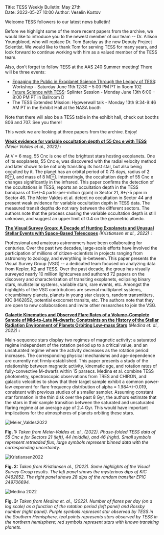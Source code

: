 Title: TESS Weekly Bulletin: May 27th  
Date: 2022-05-27 10:00
Author: Veselin Kostov

Welcome TESS followers to our latest news bulletin! 

Before we highlight some of the more recent papers from the archive, we would like to introduce you to the newest member of our team -- Dr. Allison Youngblood, who will replace Dr. Tom Barclay as the new Deputy Project Scientist. We would like to thank Tom for serving TESS for many years, and look forward to continue working with him as a valued member of the TESS team.  

Also, don't forget to follow TESS at the AAS 240 Summer meeting! There will be three events: 

 - [Engaging the Public in Exoplanet Science Through the Legacy of TESS](https://submissions.mirasmart.com/AAS240/Itinerary/EventDetail.aspx?evt=6): Workshop - Saturday  June 11th 12:30 – 5:00 PM PT in Room 102
 - [Future Science with TESS](https://submissions.mirasmart.com/AAS240/itinerary/EventDetail.aspx?evt=76): Splinter Session - Monday June 13th 6:00 – 8:00 PM PT in Ballroom D
 - The TESS Extended Mission: Hypwerwall talk - Monday 13th 9:34-9:46 AM PT in the Exhibit Hall at the NASA booth
 
Note that there will also be a TESS table in the exhibit hall, check out booths 806 and 707. See you there!

This week we are looking at three papers from the archive. Enjoy!

**[Weak evidence for variable occultation depth of 55 Cnc e with TESS](https://arxiv.org/abs/2205.08560)** *(Meier Valdes et al., 2022)* **:**

At V = 6 mag, 55 Cnc is one of the brightest stars hosting exoplanets. One of its exoplanets, 55 Cnc e, was discovered with the radial velocity method and later shown to be not only transiting its host star, but also being occulted by it. The planet has an orbital period of 0.73 days, radius of 2 R⊕, and mass of 8 M⊕. Interestingly, the occultation depth of 55 Cnc e changes significantly in the infrared. This paper confirms the detection of the occultations in TESS, reports an occultation depth in the TESS bandpass of 15+/-4 parts-per-million (ppm) in Sector 21, 8+/-5 ppm in Sector 46. The Meier Valdes et al. detect no occultation in Sector 44 and present weak evidence for variable occultation depth in TESS data. The measured transit depths do not vary between the different sectors. The authors note that the process causing the variable occultation depth is still unknown, and suggest an upper limit of 0.4 on the geometric albedo. 
 

**[The Visual Survey Group: A Decade of Hunting Exoplanets and Unusual Stellar Events with Space-Based Telescopes](https://arxiv.org/abs/2205.07832)** *(Kristiansen et al., 2022)* **:**

Professional and amateurs astronomers have been collaborating for centuries. Over the past two decades, large-scale efforts have involved the participation of millions of citizen-scientists in projects ranging from astronomy to zoology, and everything in-between. This paper presents the Visual Survey Group (VSG) -- a dedicated team focused on analyzing data from Kepler, K2 and TESS. Over the past decade, the group has visually surveyed nearly 10 million lightcurves and authored 72 papers on the discovery and characterization of transiting exoplanets, eclipsing binary stars, multistellar systems, variable stars, rare events, etc. Amongst the highlights of the VSG contributions are several multiplanet systems, circumbinary planets, planets in young star clusters, random transmitters, KIC 8462852, potential exocomet transits, etc. The authors note that they are open to new collaborations and invite other researches to join the VSG. 


**[Galactic Kinematics and Observed Flare Rates of a Volume-Complete Sample of Mid-to-Late M-dwarfs: Constraints on the History of the Stellar Radiation Environment of Planets Orbiting Low-mass Stars](https://arxiv.org/abs/2205.02331)** *(Medina et. al.,  2022)* **:**

Main-sequence stars display two regimes of magnetic activity: a saturated regime independent of the rotation period up to a critical value, and an unsaturated regime where the activity decreases as the rotation period increases. The corresponding physical mechanisms and age-dependence are currently not firmly-established. This paper presents a study of the relationship between magnetic activity, kinematic age, and rotation rates of fully-convective M-dwarfs within 15 parsecs. Medina et al. combine TESS photometry, spectroscopic observations from TRES and CHIRON, and galactic velocities to show that their target sample exhibit a common power-law exponent for flare frequency distribution of alpha = 1.984+/-0.019, consistent with previous studies of a smaller sampler. Assuming constant star formation in the thin disk over the past 8 Gyr, the authors estimate that the stars in their sample transition between the saturated and unsaturated flaring regime at an average age of 2.4 Gyr. This would have important implications for the atmospheres of planets orbiting these stars. 
 
![Meier_Valdes2022](images/Meier_Valders_2022_Fig2.png)

**Fig. 1:** *Taken from Meier-Valdes et. al., (2022). Phase-folded TESS data of 55 Cnc e for Sectors 21 (left), 44 (middle), and 46 (right). Small symbols represent retreaded flux, large symbols represent binned data with the corresponding uncertainty.*

![Kristiansen2022](images/Kristiansen_2022_Fig5.png)

**Fig. 2:** *Taken from Kristiansen al., (2022). Some highlights of the Visual Survey Group results. The left panel shows the mysterious dips of KIC 8462852. The right panel shows 28 dips of the random transiter EPIC 249706694.*

![Medina 2022](images/Medina_2022_Fig4.png)

**Fig. 3:** *Taken from Medina  et. al., (2022). Number of flares per day (on a log scale) as a function of the rotation period (left panel) and Rossby number (right panel). Purple symbols represent star observed by TESS in the Southern Hemisphere, teal points represents stars observed by TESS in the northern hemisphere; red symbols represent stars with known transiting planets.*
